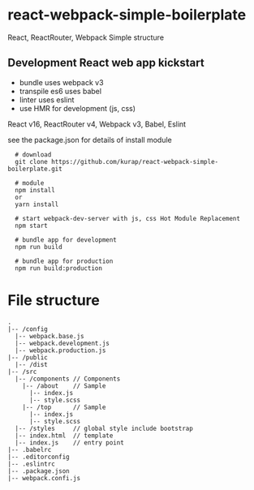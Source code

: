 # react-webpack-simple-boilerplate

React, ReactRouter, Webpack Simple structure

## Development React web app kickstart

* bundle uses webpack v3
* transpile es6 uses babel
* linter uses eslint
* use HMR for development (js, css)

React v16, ReactRouter v4, Webpack v3, Babel, Eslint

see the package.json for details of install module

```
  # download
  git clone https://github.com/kurap/react-webpack-simple-boilerplate.git

  # module
  npm install
  or
  yarn install

  # start webpack-dev-server with js, css Hot Module Replacement
  npm start

  # bundle app for development
  npm run build

  # bundle app for production
  npm run build:production
```

# File structure

```
.
|-- /config
  |-- webpack.base.js
  |-- webpack.development.js
  |-- webpack.production.js
|-- /public
  |-- /dist
|-- /src
  |-- /components // Components
    |-- /about    // Sample
      |-- index.js
      |-- style.scss
    |-- /top      // Sample
      |-- index.js
      |-- style.scss
  |-- /styles     // global style include bootstrap
  |-- index.html  // template
  |-- index.js    // entry point
|-- .babelrc
|-- .editorconfig
|-- .eslintrc
|-- .package.json
|-- webpack.confi.js
```
